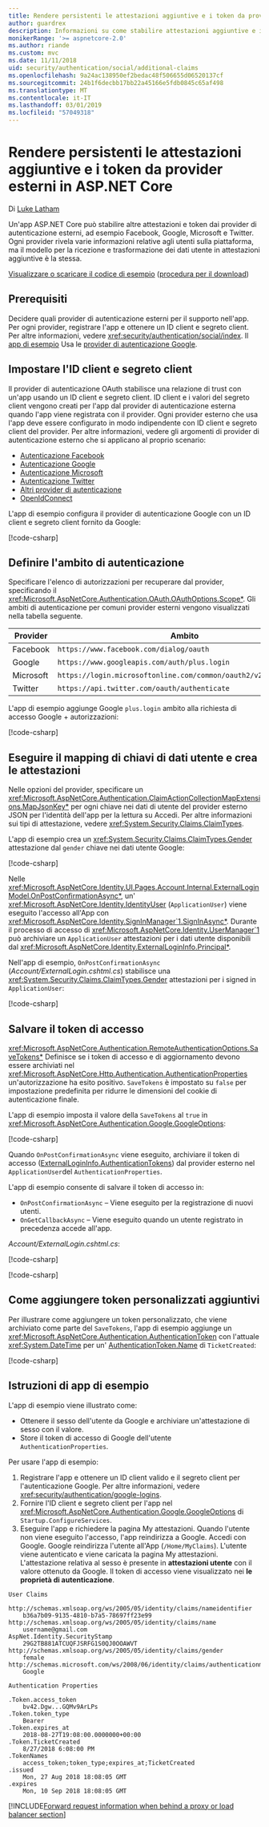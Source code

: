 ```yaml
---
title: Rendere persistenti le attestazioni aggiuntive e i token da provider esterni in ASP.NET Core
author: guardrex
description: Informazioni su come stabilire attestazioni aggiuntive e i token da provider esterni.
monikerRange: '>= aspnetcore-2.0'
ms.author: riande
ms.custom: mvc
ms.date: 11/11/2018
uid: security/authentication/social/additional-claims
ms.openlocfilehash: 9a24ac138950ef2bedac48f506655d06520137cf
ms.sourcegitcommit: 24b1f6decbb17bb22a45166e5fdb0845c65af498
ms.translationtype: MT
ms.contentlocale: it-IT
ms.lasthandoff: 03/01/2019
ms.locfileid: "57049318"
---
```

# <a name="persist-additional-claims-and-tokens-from-external-providers-in-aspnet-core"></a>Rendere persistenti le attestazioni aggiuntive e i token da provider esterni in ASP.NET Core

Di [Luke Latham](https://github.com/guardrex)

Un'app ASP.NET Core può stabilire altre attestazioni e token dai provider di autenticazione esterni, ad esempio Facebook, Google, Microsoft e Twitter. Ogni provider rivela varie informazioni relative agli utenti sulla piattaforma, ma il modello per la ricezione e trasformazione dei dati utente in attestazioni aggiuntive è la stessa.

[Visualizzare o scaricare il codice di esempio](https://github.com/aspnet/Docs/tree/master/aspnetcore/security/authentication/social/additional-claims/samples) ([procedura per il download](xref:index#how-to-download-a-sample))

## <a name="prerequisites"></a>Prerequisiti

Decidere quali provider di autenticazione esterni per il supporto nell'app. Per ogni provider, registrare l'app e ottenere un ID client e segreto client. Per altre informazioni, vedere <xref:security/authentication/social/index>. Il [app di esempio](#sample-app-instructions) Usa le [provider di autenticazione Google](xref:security/authentication/google-logins).

## <a name="set-the-client-id-and-client-secret"></a>Impostare l'ID client e segreto client

Il provider di autenticazione OAuth stabilisce una relazione di trust con un'app usando un ID client e segreto client. ID client e i valori del segreto client vengono creati per l'app dal provider di autenticazione esterna quando l'app viene registrata con il provider. Ogni provider esterno che usa l'app deve essere configurato in modo indipendente con ID client e segreto client del provider. Per altre informazioni, vedere gli argomenti di provider di autenticazione esterno che si applicano al proprio scenario:

* [Autenticazione Facebook](xref:security/authentication/facebook-logins)
* [Autenticazione Google](xref:security/authentication/google-logins)
* [Autenticazione Microsoft](xref:security/authentication/microsoft-logins)
* [Autenticazione Twitter](xref:security/authentication/twitter-logins)
* [Altri provider di autenticazione](xref:security/authentication/otherlogins)
* [OpenIdConnect](https://github.com/Azure-Samples/active-directory-aspnetcore-webapp-openidconnect-v2)

L'app di esempio configura il provider di autenticazione Google con un ID client e segreto client fornito da Google:

[!code-csharp[](additional-claims/samples/2.x/AdditionalClaimsSample/Startup.cs?name=snippet_AddGoogle&highlight=4,6)]

## <a name="establish-the-authentication-scope"></a>Definire l'ambito di autenticazione

Specificare l'elenco di autorizzazioni per recuperare dal provider, specificando il <xref:Microsoft.AspNetCore.Authentication.OAuth.OAuthOptions.Scope*>. Gli ambiti di autenticazione per comuni provider esterni vengono visualizzati nella tabella seguente.

| Provider  | Ambito                                                            |
| --------- | ---------------------------------------------------------------- |
| Facebook  | `https://www.facebook.com/dialog/oauth`                          |
| Google    | `https://www.googleapis.com/auth/plus.login`                     |
| Microsoft | `https://login.microsoftonline.com/common/oauth2/v2.0/authorize` |
| Twitter   | `https://api.twitter.com/oauth/authenticate`                     |

L'app di esempio aggiunge Google `plus.login` ambito alla richiesta di accesso Google + autorizzazioni:

[!code-csharp[](additional-claims/samples/2.x/AdditionalClaimsSample/Startup.cs?name=snippet_AddGoogle&highlight=7)]

## <a name="map-user-data-keys-and-create-claims"></a>Eseguire il mapping di chiavi di dati utente e crea le attestazioni

Nelle opzioni del provider, specificare un <xref:Microsoft.AspNetCore.Authentication.ClaimActionCollectionMapExtensions.MapJsonKey*> per ogni chiave nei dati di utente del provider esterno JSON per l'identità dell'app per la lettura su Accedi. Per altre informazioni sui tipi di attestazione, vedere <xref:System.Security.Claims.ClaimTypes>.

L'app di esempio crea un <xref:System.Security.Claims.ClaimTypes.Gender> attestazione dal `gender` chiave nei dati utente Google:

[!code-csharp[](additional-claims/samples/2.x/AdditionalClaimsSample/Startup.cs?name=snippet_AddGoogle&highlight=8)]

Nelle <xref:Microsoft.AspNetCore.Identity.UI.Pages.Account.Internal.ExternalLoginModel.OnPostConfirmationAsync*>, un' <xref:Microsoft.AspNetCore.Identity.IdentityUser> (`ApplicationUser`) viene eseguito l'accesso all'App con <xref:Microsoft.AspNetCore.Identity.SignInManager`1.SignInAsync*>. Durante il processo di accesso di <xref:Microsoft.AspNetCore.Identity.UserManager`1> può archiviare un `ApplicationUser` attestazioni per i dati utente disponibili dal <xref:Microsoft.AspNetCore.Identity.ExternalLoginInfo.Principal*>.

Nell'app di esempio, `OnPostConfirmationAsync` (*Account/ExternalLogin.cshtml.cs*) stabilisce una <xref:System.Security.Claims.ClaimTypes.Gender> attestazioni per i signed in `ApplicationUser`:

[!code-csharp[](additional-claims/samples/2.x/AdditionalClaimsSample/Pages/Account/ExternalLogin.cshtml.cs?name=snippet_OnPostConfirmationAsync&highlight=30-31)]

## <a name="save-the-access-token"></a>Salvare il token di accesso

<xref:Microsoft.AspNetCore.Authentication.RemoteAuthenticationOptions.SaveTokens*> Definisce se i token di accesso e di aggiornamento devono essere archiviati nel <xref:Microsoft.AspNetCore.Http.Authentication.AuthenticationProperties> un'autorizzazione ha esito positivo. `SaveTokens` è impostato su `false` per impostazione predefinita per ridurre le dimensioni del cookie di autenticazione finale.

L'app di esempio imposta il valore della `SaveTokens` al `true` in <xref:Microsoft.AspNetCore.Authentication.Google.GoogleOptions>:

[!code-csharp[](additional-claims/samples/2.x/AdditionalClaimsSample/Startup.cs?name=snippet_AddGoogle&highlight=9)]

Quando `OnPostConfirmationAsync` viene eseguito, archiviare il token di accesso ([ExternalLoginInfo.AuthenticationTokens](xref:Microsoft.AspNetCore.Identity.ExternalLoginInfo.AuthenticationTokens*)) dal provider esterno nel `ApplicationUser`del `AuthenticationProperties`.

L'app di esempio consente di salvare il token di accesso in:

* `OnPostConfirmationAsync` &ndash; Viene eseguito per la registrazione di nuovi utenti.
* `OnGetCallbackAsync` &ndash; Viene eseguito quando un utente registrato in precedenza accede all'app.

*Account/ExternalLogin.cshtml.cs*:

[!code-csharp[](additional-claims/samples/2.x/AdditionalClaimsSample/Pages/Account/ExternalLogin.cshtml.cs?name=snippet_OnPostConfirmationAsync&highlight=34-35)]

[!code-csharp[](additional-claims/samples/2.x/AdditionalClaimsSample/Pages/Account/ExternalLogin.cshtml.cs?name=snippet_OnGetCallbackAsync&highlight=31-32)]

## <a name="how-to-add-additional-custom-tokens"></a>Come aggiungere token personalizzati aggiuntivi

Per illustrare come aggiungere un token personalizzato, che viene archiviato come parte del `SaveTokens`, l'app di esempio aggiunge un <xref:Microsoft.AspNetCore.Authentication.AuthenticationToken> con l'attuale <xref:System.DateTime> per un' [AuthenticationToken.Name](xref:Microsoft.AspNetCore.Authentication.AuthenticationToken.Name*) di `TicketCreated`:

[!code-csharp[](additional-claims/samples/2.x/AdditionalClaimsSample/Startup.cs?name=snippet_AddGoogle&highlight=10-21)]

## <a name="sample-app-instructions"></a>Istruzioni di app di esempio

L'app di esempio viene illustrato come:

* Ottenere il sesso dell'utente da Google e archiviare un'attestazione di sesso con il valore.
* Store il token di accesso di Google dell'utente `AuthenticationProperties`.

Per usare l'app di esempio:

1. Registrare l'app e ottenere un ID client valido e il segreto client per l'autenticazione Google. Per altre informazioni, vedere <xref:security/authentication/google-logins>.
1. Fornire l'ID client e segreto client per l'app nel <xref:Microsoft.AspNetCore.Authentication.Google.GoogleOptions> di `Startup.ConfigureServices`.
1. Eseguire l'app e richiedere la pagina My attestazioni. Quando l'utente non viene eseguito l'accesso, l'app reindirizza a Google. Accedi con Google. Google reindirizza l'utente all'App (`/Home/MyClaims`). L'utente viene autenticato e viene caricata la pagina My attestazioni. L'attestazione relativa al sesso è presente in **attestazioni utente** con il valore ottenuto da Google. Il token di accesso viene visualizzato nei **le proprietà di autenticazione**.

```
User Claims

http://schemas.xmlsoap.org/ws/2005/05/identity/claims/nameidentifier
    b36a7b09-9135-4810-b7a5-78697ff23e99
http://schemas.xmlsoap.org/ws/2005/05/identity/claims/name
    username@gmail.com
AspNet.Identity.SecurityStamp
    29G2TB881ATCUQFJSRFG1S0QJ0OOAWVT
http://schemas.xmlsoap.org/ws/2005/05/identity/claims/gender
    female
http://schemas.microsoft.com/ws/2008/06/identity/claims/authenticationmethod
    Google

Authentication Properties

.Token.access_token
    bv42.Dgw...GQMv9ArLPs
.Token.token_type
    Bearer
.Token.expires_at
    2018-08-27T19:08:00.0000000+00:00
.Token.TicketCreated
    8/27/2018 6:08:00 PM
.TokenNames
    access_token;token_type;expires_at;TicketCreated
.issued
    Mon, 27 Aug 2018 18:08:05 GMT
.expires
    Mon, 10 Sep 2018 18:08:05 GMT
```

[!INCLUDE[Forward request information when behind a proxy or load balancer section](includes/forwarded-headers-middleware.md)]
